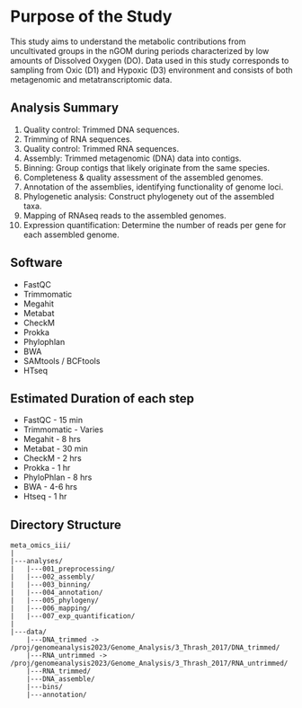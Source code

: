 # Purpose of the Study

This study aims to understand the metabolic contributions from uncultivated groups in the nGOM during periods characterized by low amounts of Dissolved Oxygen (DO). Data used in this study corresponds to sampling from Oxic (D1) and Hypoxic (D3) environment and consists of both metagenomic and metatranscriptomic data.

## Analysis Summary

1. Quality control: Trimmed DNA sequences.
2. Trimming of RNA sequences.
3. Quality control: Trimmed RNA sequences.
4. Assembly: Trimmed metagenomic (DNA) data into contigs.
5. Binning: Group contigs that likely originate from the same species.
6. Completeness & quality assessment of the assembled genomes.
7. Annotation of the assemblies, identifying functionality of genome loci.
8. Phylogenetic analysis: Construct phylogenety out of the assembled taxa.
9. Mapping of RNAseq reads to the assembled genomes.
10. Expression quantification: Determine the number of reads per gene for each assembled genome.

## Software

- FastQC
- Trimmomatic
- Megahit
- Metabat
- CheckM
- Prokka
- Phylophlan
- BWA
- SAMtools / BCFtools
- HTseq


## Estimated Duration of each step

- FastQC - 15 min
- Trimmomatic - Varies
- Megahit - 8 hrs
- Metabat - 30 min 
- CheckM - 2 hrs
- Prokka - 1 hr
- PhyloPhlan - 8 hrs
- BWA - 4-6 hrs
- Htseq - 1 hr

## Directory Structure

```
meta_omics_iii/
|
|---analyses/
|   |---001_preprocessing/
|   |---002_assembly/
|   |---003_binning/
|   |---004_annotation/
|   |---005_phylogeny/
|   |---006_mapping/
|   |---007_exp_quantification/
|
|---data/
    |---DNA_trimmed -> /proj/genomeanalysis2023/Genome_Analysis/3_Thrash_2017/DNA_trimmed/
    |---RNA_untrimmed ->  /proj/genomeanalysis2023/Genome_Analysis/3_Thrash_2017/RNA_untrimmed/
    |---RNA_trimmed/
    |---DNA_assemble/
    |---bins/
    |---annotation/
```
